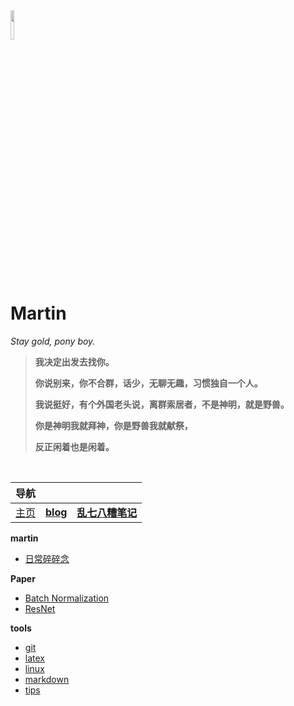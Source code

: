 <head><style type="text/css">h1:first-child {display:none;}</style></head>

<img src="https://cdn.jsdelivr.net/gh/lblbk/picgo/work/20201224164001.png" width="11%" height="11%" >

# **Martin**

*Stay gold, pony boy.*

> **我决定出发去找你。**
>
> **你说别来，你不合群，话少，无聊无趣，习惯独自一个人。**
>
> **我说挺好，有个外国老头说，离群索居者，不是神明，就是野兽。**
>
> **你是神明我就拜神，你是野兽我就献祭，**
>
> **反正闲着也是闲着。**

<br>


| 导航      |                                          |                                                   |
| --------- | ---------------------------------------- | ------------------------------------------------- |
| [主页](/) | **[blog](https://lblbk.github.io/blog)** | **[乱七八糟笔记](https://lblbk.github.io/lblbk)** |

**martin**

- [日常碎碎念](/blog//martin)

**Paper**

- [Batch Normalization](/blog/paper/batchnormalization)
- [ResNet](/blog/paper/resnet)

**tools**

- [git](/blog/tools/git)
- [latex](/blog/tools/latex)
- [linux](/blog/tools/Linux)
- [markdown](/blog/tools/md)
- [tips](/blog/tools/tips)

